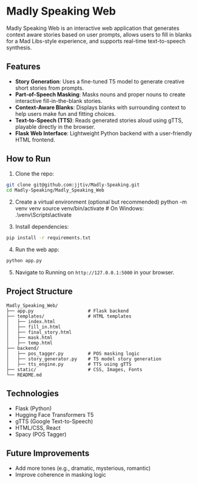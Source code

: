 # Madly Speaking Web

Madly Speaking Web is an interactive web application that generates context aware stories based on user prompts, allows users to fill in blanks for a Mad Libs-style experience, and supports real-time text-to-speech synthesis.

## Features

- **Story Generation**: Uses a fine-tuned T5 model to generate creative short stories from prompts.
-  **Part-of-Speech Masking**: Masks nouns and proper nouns to create interactive fill-in-the-blank stories.
-  **Context-Aware Blanks**: Displays blanks with surrounding context to help users make fun and fitting choices.
-  **Text-to-Speech (TTS)**: Reads generated stories aloud using gTTS, playable directly in the browser. 
-  **Flask Web Interface**: Lightweight Python backend with a user-friendly HTML frontend.

## How to Run

1. Clone the repo:
```bash
git clone git@github.com:jjtiv/Madly-Speaking.git
cd Madly-Speaking/Madly_Speaking_Web
```
2. Create a virtual environment (optional but recommended)
python -m venv venv
source venv/bin/activate   # On Windows: .\venv\Scripts\activate

3. Install dependencies:
```bash
pip install -r requirements.txt
```


4. Run the web app:
```bash
python app.py
```

5. Navigate to  Running on `http://127.0.0.1:5000` in your browser.

## Project Structure

```
Madly_Speaking_Web/
├── app.py                    # Flask backend
├── templates/                # HTML templates
│   ├── index.html
│   ├── fill_in.html
│   ├── final_story.html
│   ├── mask.html
│   ├── temp.html
├── backend/
│   ├── pos_tagger.py         # POS masking logic
│   ├── story_generator.py    # T5 model story generation
│   ├── tts_engine.py         # TTS using gTTS
├── static/                   # CSS, Images, Fonts
└── README.md                 
```

## Technologies

- Flask (Python)
- Hugging Face Transformers T5
- gTTS (Google Text-to-Speech)
- HTML/CSS, React
- Spacy (POS Tagger)


## Future Improvements

- Add more tones (e.g., dramatic, mysterious, romantic)
- Improve coherence in masking logic



